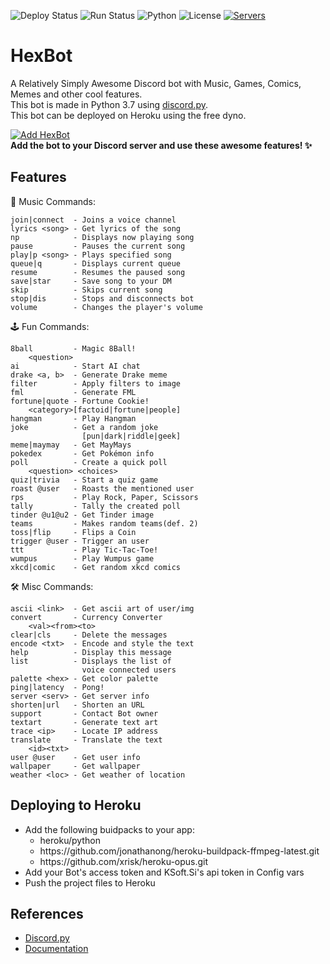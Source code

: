 ![Deploy Status](https://img.shields.io/github/workflow/status/1Prototype1/HexBot/Deploy?label=Deploy&logo=heroku) ![Run Status](https://img.shields.io/github/workflow/status/1Prototype1/HexBot/Run?label=Run&logo=heroku) ![Python](https://img.shields.io/badge/python-v3.7.9-blue?logo=python&logoColor=ffe873) ![License](https://img.shields.io/github/license/1Prototype1/HexBot) [![Servers](https://img.shields.io/badge/servers-21-FF355E?style=social&logo=discord)](https://discord.com/oauth2/authorize?client_id=747461870629290035&scope=bot&permissions=57344)
# HexBot
A Relatively Simply Awesome Discord bot with Music, Games, Comics, Memes and other cool features. <br>
This bot is made in Python 3.7 using [discord.py](https://github.com/Rapptz/discord.py).<br>
This bot can be deployed on Heroku using the free dyno.

[![Add HexBot](https://img.shields.io/badge/-Add%20Bot-141B2E?style=for-the-badge&logo=discord)](https://discord.com/oauth2/authorize?client_id=747461870629290035&scope=bot&permissions=57344) <br>
**Add the bot to your Discord server and use these awesome features! :sparkles:**

Features
---
:musical_note: Music Commands:
```
join|connect  - Joins a voice channel
lyrics <song> - Get lyrics of the song
np            - Displays now playing song
pause         - Pauses the current song
play|p <song> - Plays specified song
queue|q       - Displays current queue
resume        - Resumes the paused song
save|star     - Save song to your DM
skip          - Skips current song
stop|dis      - Stops and disconnects bot
volume        - Changes the player's volume
```
:joystick: Fun Commands:
```
8ball         - Magic 8Ball!
    <question>
ai            - Start AI chat
drake <a, b>  - Generate Drake meme
filter        - Apply filters to image
fml           - Generate FML
fortune|quote - Fortune Cookie!
    <category>[factoid|fortune|people]
hangman       - Play Hangman
joke          - Get a random joke
                [pun|dark|riddle|geek]
meme|maymay   - Get MayMays
pokedex       - Get Pokémon info
poll          - Create a quick poll
    <question> <choices>
quiz|trivia   - Start a quiz game
roast @user   - Roasts the mentioned user
rps           - Play Rock, Paper, Scissors
tally         - Tally the created poll
tinder @u1@u2 - Get Tinder image
teams         - Makes random teams(def. 2)
toss|flip     - Flips a Coin
trigger @user - Trigger an user
ttt           - Play Tic-Tac-Toe!
wumpus        - Play Wumpus game
xkcd|comic    - Get random xkcd comics
```
🛠 Misc Commands:
```
ascii <link>  - Get ascii art of user/img
convert       - Currency Converter
    <val><from><to>
clear|cls     - Delete the messages
encode <txt>  - Encode and style the text
help          - Display this message
list          - Displays the list of
                voice connected users
palette <hex> - Get color palette
ping|latency  - Pong!
server <serv> - Get server info
shorten|url   - Shorten an URL
support       - Contact Bot owner
textart       - Generate text art
trace <ip>    - Locate IP address
translate     - Translate the text
    <id><txt>
user @user    - Get user info
wallpaper     - Get wallpaper
weather <loc> - Get weather of location
```
Deploying to Heroku
---
- Add the following buidpacks to your app:
  - heroku/python
  - https<span>://</span>github.com/jonathanong/heroku-buildpack-ffmpeg-latest.git
  - https<span>://</span>github.com/xrisk/heroku-opus.git
- Add your Bot's access token and KSoft.Si's api token in Config vars
- Push the project files to Heroku

References
---
- [Discord.py](https://github.com/Rapptz/discord.py)
- [Documentation](https://discordpy.readthedocs.io/en/latest/index.html)

